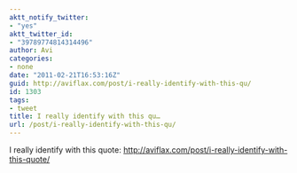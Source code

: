 ```yaml
---
aktt_notify_twitter:
- "yes"
aktt_twitter_id:
- "39789774814314496"
author: Avi
categories:
- none
date: "2011-02-21T16:53:16Z"
guid: http://aviflax.com/post/i-really-identify-with-this-qu/
id: 1303
tags:
- tweet
title: I really identify with this qu…
url: /post/i-really-identify-with-this-qu/
---
```

I really identify with this quote: <a href="http://aviflax.com/post/i-really-identify-with-this-quote/" rel="nofollow">http://aviflax.com/post/i-really-identify-with-this-quote/</a>